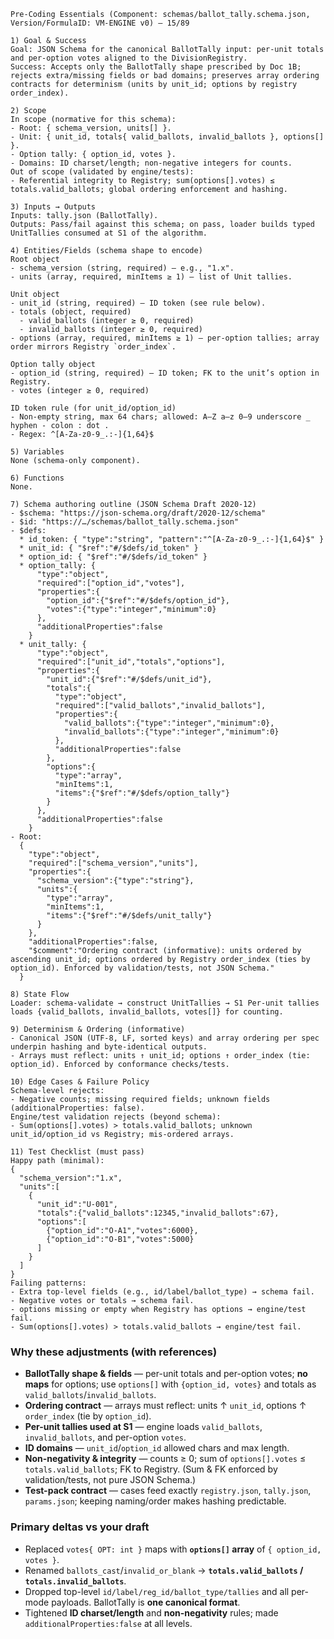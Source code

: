 

```
Pre-Coding Essentials (Component: schemas/ballot_tally.schema.json, Version/FormulaID: VM-ENGINE v0) — 15/89

1) Goal & Success
Goal: JSON Schema for the canonical BallotTally input: per-unit totals and per-option votes aligned to the DivisionRegistry.
Success: Accepts only the BallotTally shape prescribed by Doc 1B; rejects extra/missing fields or bad domains; preserves array ordering contracts for determinism (units by unit_id; options by registry order_index).

2) Scope
In scope (normative for this schema):
- Root: { schema_version, units[] }.
- Unit: { unit_id, totals{ valid_ballots, invalid_ballots }, options[] }.
- Option tally: { option_id, votes }.
- Domains: ID charset/length; non-negative integers for counts.
Out of scope (validated by engine/tests):
- Referential integrity to Registry; sum(options[].votes) ≤ totals.valid_ballots; global ordering enforcement and hashing.

3) Inputs → Outputs
Inputs: tally.json (BallotTally).
Outputs: Pass/fail against this schema; on pass, loader builds typed UnitTallies consumed at S1 of the algorithm. 

4) Entities/Fields (schema shape to encode)
Root object
- schema_version (string, required) — e.g., "1.x".
- units (array, required, minItems ≥ 1) — list of Unit tallies.

Unit object
- unit_id (string, required) — ID token (see rule below).
- totals (object, required)
  - valid_ballots (integer ≥ 0, required)
  - invalid_ballots (integer ≥ 0, required)
- options (array, required, minItems ≥ 1) — per-option tallies; array order mirrors Registry `order_index`.

Option tally object
- option_id (string, required) — ID token; FK to the unit’s option in Registry.
- votes (integer ≥ 0, required)

ID token rule (for unit_id/option_id)
- Non-empty string, max 64 chars; allowed: A–Z a–z 0–9 underscore _ hyphen - colon : dot .
- Regex: ^[A-Za-z0-9_.:-]{1,64}$

5) Variables
None (schema-only component).

6) Functions
None.

7) Schema authoring outline (JSON Schema Draft 2020-12)
- $schema: "https://json-schema.org/draft/2020-12/schema"
- $id: "https://…/schemas/ballot_tally.schema.json"
- $defs:
  * id_token: { "type":"string", "pattern":"^[A-Za-z0-9_.:-]{1,64}$" }
  * unit_id: { "$ref":"#/$defs/id_token" }
  * option_id: { "$ref":"#/$defs/id_token" }
  * option_tally: {
      "type":"object",
      "required":["option_id","votes"],
      "properties":{
        "option_id":{"$ref":"#/$defs/option_id"},
        "votes":{"type":"integer","minimum":0}
      },
      "additionalProperties":false
    }
  * unit_tally: {
      "type":"object",
      "required":["unit_id","totals","options"],
      "properties":{
        "unit_id":{"$ref":"#/$defs/unit_id"},
        "totals":{
          "type":"object",
          "required":["valid_ballots","invalid_ballots"],
          "properties":{
            "valid_ballots":{"type":"integer","minimum":0},
            "invalid_ballots":{"type":"integer","minimum":0}
          },
          "additionalProperties":false
        },
        "options":{
          "type":"array",
          "minItems":1,
          "items":{"$ref":"#/$defs/option_tally"}
        }
      },
      "additionalProperties":false
    }
- Root:
  {
    "type":"object",
    "required":["schema_version","units"],
    "properties":{
      "schema_version":{"type":"string"},
      "units":{
        "type":"array",
        "minItems":1,
        "items":{"$ref":"#/$defs/unit_tally"}
      }
    },
    "additionalProperties":false,
    "$comment":"Ordering contract (informative): units ordered by ascending unit_id; options ordered by Registry order_index (ties by option_id). Enforced by validation/tests, not JSON Schema."
  }

8) State Flow
Loader: schema-validate → construct UnitTallies → S1 Per-unit tallies loads {valid_ballots, invalid_ballots, votes[]} for counting.

9) Determinism & Ordering (informative)
- Canonical JSON (UTF-8, LF, sorted keys) and array ordering per spec underpin hashing and byte-identical outputs.
- Arrays must reflect: units ↑ unit_id; options ↑ order_index (tie: option_id). Enforced by conformance checks/tests.

10) Edge Cases & Failure Policy
Schema-level rejects:
- Negative counts; missing required fields; unknown fields (additionalProperties: false).
Engine/test validation rejects (beyond schema):
- Sum(options[].votes) > totals.valid_ballots; unknown unit_id/option_id vs Registry; mis-ordered arrays.

11) Test Checklist (must pass)
Happy path (minimal):
{
  "schema_version":"1.x",
  "units":[
    {
      "unit_id":"U-001",
      "totals":{"valid_ballots":12345,"invalid_ballots":67},
      "options":[
        {"option_id":"O-A1","votes":6000},
        {"option_id":"O-B1","votes":5000}
      ]
    }
  ]
}
Failing patterns:
- Extra top-level fields (e.g., id/label/ballot_type) → schema fail.
- Negative votes or totals → schema fail.
- options missing or empty when Registry has options → engine/test fail.
- Sum(options[].votes) > totals.valid_ballots → engine/test fail.
```

### Why these adjustments (with references)

* **BallotTally shape & fields** — per-unit totals and per-option votes; **no maps** for options; use `options[]` with `{option_id, votes}` and totals as `valid_ballots`/`invalid_ballots`. &#x20;
* **Ordering contract** — arrays must reflect: units ↑ `unit_id`, options ↑ `order_index` (tie by `option_id`). &#x20;
* **Per-unit tallies used at S1** — engine loads `valid_ballots`, `invalid_ballots`, and per-option `votes`.&#x20;
* **ID domains** — `unit_id`/`option_id` allowed chars and max length.&#x20;
* **Non-negativity & integrity** — counts ≥ 0; sum of `options[].votes` ≤ `totals.valid_ballots`; FK to Registry. (Sum & FK enforced by validation/tests, not pure JSON Schema.)  &#x20;
* **Test-pack contract** — cases feed exactly `registry.json`, `tally.json`, `params.json`; keeping naming/order makes hashing predictable.&#x20;

### Primary deltas vs your draft

* Replaced `votes{ OPT: int }` maps with **`options[]` array** of `{ option_id, votes }`.&#x20;
* Renamed `ballots_cast`/`invalid_or_blank` → **`totals.valid_ballots` / `totals.invalid_ballots`**.&#x20;
* Dropped top-level `id/label/reg_id/ballot_type/tallies` and all per-mode payloads. BallotTally is **one canonical format**.&#x20;
* Tightened **ID charset/length** and **non-negativity** rules; made `additionalProperties:false` at all levels. &#x20;


